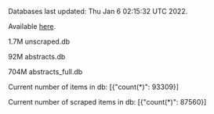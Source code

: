 Databases last updated: Thu Jan  6 02:15:32 UTC 2022. 

Available [here](https://github.com/cbeauhilton/ash-db/releases).

1.7M	unscraped.db

92M	abstracts.db

704M	abstracts_full.db

Current number of items in db:
[{"count(*)": 93309}]

Current number of scraped items in db:
[{"count(*)": 87560}]
